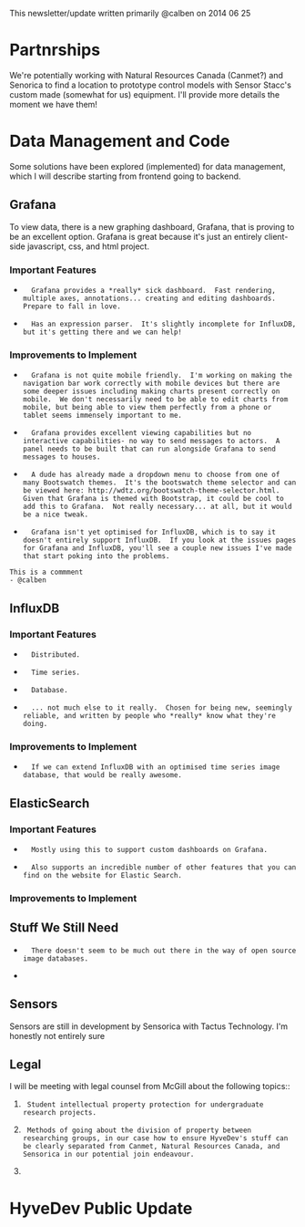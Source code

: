 This newsletter/update written primarily @calben on 2014 06 25  

# Partnrships

We're potentially working with Natural Resources Canada (Canmet?) and Senorica to find a location to prototype control models with Sensor Stacc's custom made (somewhat for us) equipment.
I'll provide more details the moment we have them!

# Data Management and Code

Some solutions have been explored (implemented) for data management, which I will describe starting from frontend going to backend.

## Grafana

To view data, there is a new graphing dashboard, Grafana, that is proving to be an excellent option.  Grafana is great because it's just an entirely client-side javascript, css, and html project.

### Important Features

+		Grafana provides a *really* sick dashboard.  Fast rendering, multiple axes, annotations... creating and editing dashboards.  Prepare to fall in love.
+		Has an expression parser.  It's slightly incomplete for InfluxDB, but it's getting there and we can help!

### Improvements to Implement

+		Grafana is not quite mobile friendly.  I'm working on making the navigation bar work correctly with mobile devices but there are some deeper issues including making charts present correctly on mobile.  We don't necessarily need to be able to edit charts from mobile, but being able to view them perfectly from a phone or tablet seems immensely important to me.
+		Grafana provides excellent viewing capabilities but no interactive capabilities- no way to send messages to actors.  A panel needs to be built that can run alongside Grafana to send messages to houses.
+		A dude has already made a dropdown menu to choose from one of many Bootswatch themes.  It's the bootswatch theme selector and can be viewed here: http://wdtz.org/bootswatch-theme-selector.html.  Given that Grafana is themed with Bootstrap, it could be cool to add this to Grafana.  Not really necessary... at all, but it would be a nice tweak.
+		Grafana isn't yet optimised for InfluxDB, which is to say it doesn't entirely support InfluxDB.  If you look at the issues pages for Grafana and InfluxDB, you'll see a couple new issues I've made that start poking into the problems.

````
This is a commment
- @calben
````

## InfluxDB

### Important Features

+		Distributed.
+		Time series.
+		Database.
+		... not much else to it really.  Chosen for being new, seemingly reliable, and written by people who *really* know what they're doing.

### Improvements to Implement

+		If we can extend InfluxDB with an optimised time series image database, that would be really awesome.

## ElasticSearch

### Important Features

+		Mostly using this to support custom dashboards on Grafana.
+		Also supports an incredible number of other features that you can find on the website for Elastic Search.

### Improvements to Implement


## Stuff We Still Need

+		There doesn't seem to be much out there in the way of open source image databases.
+		


Sensors
-------

Sensors are still in development by Sensorica with Tactus Technology.  I'm honestly not entirely sure 


Legal
-----

I will be meeting with legal counsel from McGill about the following topics::

1.		Student intellectual property protection for undergraduate research projects.
2.		Methods of going about the division of property between researching groups, in our case how to ensure HyveDev's stuff can be clearly separated from Canmet, Natural Resources Canada, and Sensorica in our potential join endeavour.
3.		 



HyveDev Public Update
=====================


